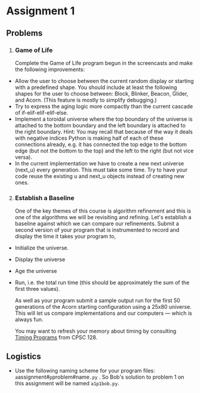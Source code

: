 # Assignment 1

## Problems

1. ### Game of Life

    Complete the Game of Life program begun in the screencasts and make the following improvements:

-   Allow the user to choose between the current random display or starting with a predefined shape. 
    You should include at least the following shapes for the user to choose between: Block, Blinker, 
    Beacon, Glider, and Acorn. (This feature is mostly to simplify debugging.)
-   Try to express the aging logic more compactly than the current cascade of if-elif-elif-elif-else.
-   Implement a toroidal universe where the top boundary of the universe is attached to the bottom 
    boundary and the left boundary is attached to the right boundary.
    Hint: You may recall that because of the way it deals with negative indices Python is making half 
    of each of these connections already, e.g. it has connected the top edge to the bottom edge (but 
    not the bottom to the top) and the left to the right (but not vice versa).
-   In the current implementation we have to create a new next universe (next_u) every generation. 
    This must take some time. Try to have your code reuse the existing u and next_u objects instead of 
    creating new ones.

2. ### Establish a Baseline

    One of the key themes of this course is algorithm refinement and this is one of the algorithms we 
    will be revisiting and refining. Let's establish a baseline against which we can compare our 
    refinements. Submit a second version of your program that is instrumented to record and display 
    the time it takes your program to,

-   Initialize the universe.
-   Display the universe
-   Age the universe
-   Run, i.e. the total run time (this should be approximately the sum of the first three values).

    As well as your program submit a sample output run for the first 50 generations of the Acorn 
    starting configuration using a 25x80 universe. This will let us compare implementations and 
    our computers — which is always fun.

    You may want to refresh your memory about timing by consulting [Timing Programs](https://ttopper.github.io/CPSC128/04_Repetition/30_Timing_programs/) from CPSC 128.

## Logistics

-   Use the following naming scheme for your program files:
    `a`assignment#`p`problem#name`.py` . So Bob's solution to problem 1 on this assignment will be named `a1p1bob.py`.